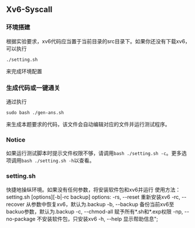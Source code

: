 ## Xv6-Syscall
### 环境搭建
根据实验要求，xv6代码应当置于当前目录的src目录下。如果你还没有下载xv6，可以执行
```
./setting.sh
```
来完成环境配置
### 生成代码或一键通关
通过执行
```
sudo bash ./gen-ans.sh
```
来生成本题要求的代码，该文件会自动编辑对应的文件并运行测试程序。
### Notice
如果运行测试脚本时提示文件权限不够，请调用`bash ./setting.sh -c`。更多选项调用`bash ./setting.sh -h`以查看。
### setting.sh
快捷地操纵环境。如果没有任何参数，将安装软件包和xv6并运行
    使用方法：
    setting.sh [options][-b|-rc backup]
    options:
    -rs, --reset           重新安装xv6
    -rc, --recover         从参数中恢复xv6，默认为.backup
    -b, --backup           备份当前xv6至backuo参数，默认为.backup
    -c, --chmod-all        赋予所有*.sh和*.exp权限
    -np, --no-package      不安装软件包，只安装xv6
    -h, --help             显示帮助信息";

